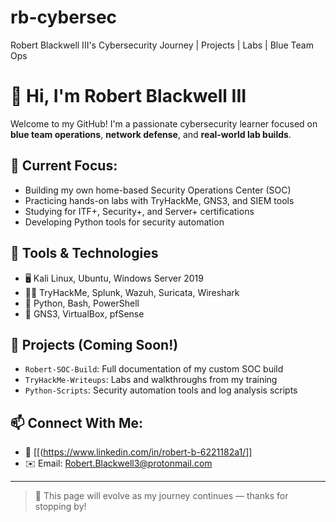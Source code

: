 # rb-cybersec

Robert Blackwell III's Cybersecurity Journey | Projects | Labs | Blue Team Ops 

# 👋 Hi, I'm Robert Blackwell III

Welcome to my GitHub! I'm a passionate cybersecurity learner focused on **blue team operations**, **network defense**, and **real-world lab builds**.

## 🔐 Current Focus:
- Building my own home-based Security Operations Center (SOC)
- Practicing hands-on labs with TryHackMe, GNS3, and SIEM tools
- Studying for ITF+, Security+, and Server+ certifications
- Developing Python tools for security automation

## 🧰 Tools & Technologies
- 🖥️ Kali Linux, Ubuntu, Windows Server 2019
- 🕵🏽 TryHackMe, Splunk, Wazuh, Suricata, Wireshark
- 🧪 Python, Bash, PowerShell
- 🧠 GNS3, VirtualBox, pfSense

## 📂 Projects (Coming Soon!)
- `Robert-SOC-Build`: Full documentation of my custom SOC build
- `TryHackMe-Writeups`: Labs and walkthroughs from my training
- `Python-Scripts`: Security automation tools and log analysis scripts

## 📫 Connect With Me:
- 🔗 [[(https://www.linkedin.com/in/robert-b-6221182a1/]]
- ✉️ Email: Robert.Blackwell3@protonmail.com

---

> 📌 This page will evolve as my journey continues — thanks for stopping by!

